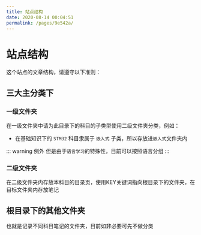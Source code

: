 ```yaml
---
title: 站点结构
date: 2020-08-14 00:04:51
permalink: /pages/9e542a/
---
```

# 站点结构

这个站点的文章结构，请遵守以下准则：

## 三大主分类下

### 一级文件夹

在一级文件夹中请为此目录下的科目的子类型使用二级文件夹分类，例如：

* 在基础知识下的 `STM32` 科目隶属于 `嵌入式` 子类，所以存放进`嵌入式`文件夹内

::: warning 例外
但是由于`语言学习`的特殊性，目前可以按照语言分组
:::

### 二级文件夹

在二级文件夹内存放本科目的目录页，使用KEY关键词指向根目录下的文件夹，在目标文件夹内存放笔记

## 根目录下的其他文件夹

也就是记录不同科目笔记的文件夹，目前如非必要可先不做分类
